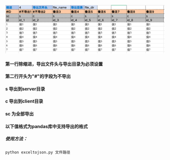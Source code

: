 ![表结构如下](./xlsx_format.png)

#### 第一行除缩进，导出文件头与导出目录为必须设置
#### 第二行开头为"#"的字段为不导出
#### s 导出到server目录
#### c 导出到client目录
#### sc 为全部导出
#### 以下值格式为pandas库中支持导出的格式

##### 使用方法：
`python exceltojson.py 文件路径`